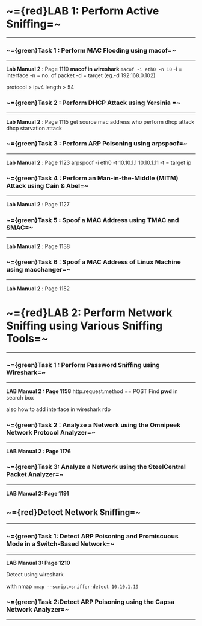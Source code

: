 # ~={red}LAB 1: Perform Active Sniffing=~
---

### ~={green}Task 1 : Perform MAC Flooding using **macof**=~
---
**Lab Manual 2** : Page 1110
**macof in wireshark**
`macof -i eth0 -n 10`
-i = interface
-n = no. of packet
-d =  target (eg.-d 192.168.0.102)



protocol    >    ipv4 
length    >    54 
### ~={green}Task 2 : Perform **DHCP Attack using Yersinia** =~
---
**Lab Manual 2** : Page 1115
get source mac address who perform dhcp attack
dhcp starvation attack

### ~={green}Task 3 : Perform **ARP Poisoning** using arpspoof=~
---
**Lab Manual 2** : Page 1123
arpspoof -i eth0 -t 10.10.1.1 10.10.1.11
-t = target ip

### ~={green}Task 4 : Perform an Man-in-the-Middle (MITM) Attack using **Cain & Abel**=~
---
**Lab Manual 2** : Page 1127

### ~={green}Task 5 : Spoof a MAC Address using **TMAC and SMAC**=~
---
**Lab Manual 2** : Page 1138

### ~={green}Task 6 : Spoof a MAC Address of Linux Machine using **macchanger**=~
---
**Lab Manual 2** : Page 1152


# ~={red}LAB 2: Perform Network Sniffing using Various Sniffing Tools=~
---
### ~={green}Task 1 : Perform Password Sniffing using Wireshark=~
---
**LAB Manual 2 : Page 1158**
http.request.method == POST
Find **pwd** in search box

also how to add interface in wireshark
rdp

### ~={green}Task 2 : Analyze a Network using the Omnipeek Network Protocol Analyzer=~
---
**LAB Manual 2 : Page 1176**

### ~={green}Task 3: Analyze a Network using the SteelCentral Packet Analyzer=~
---
**LAB Manual 2: Page 1191**


## ~={red}Detect Network Sniffing=~
---
### ~={green}Task 1: Detect ARP Poisoning and Promiscuous Mode in a Switch-Based Network=~
---
**LAB Manual 3: Page 1210**

Detect using wireshark 

with nmap 
`nmap --script=sniffer-detect 10.10.1.19`


### ~={green}Task 2:Detect ARP Poisoning using the Capsa Network Analyzer=~
---
